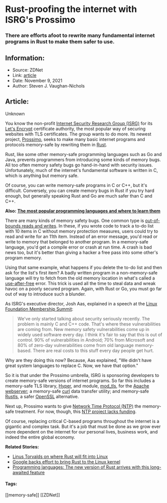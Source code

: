 # Rust-proofing the internet with ISRG's Prossimo
### There are efforts afoot to rewrite many fundamental internet programs in Rust to make them safer to use.

## Information:
+ Source: ZDNet
+ Link: [article](https://www.zdnet.com/article/rust-proofing-the-internet-with-isrg-prossimo/)
+ Date: November 9, 2021
+ Author: Steven J. Vaughan-Nichols


## Article:
Unknown

You know the non-profit [Internet Security Research Group (ISRG)](https://www.abetterinternet.org/) for its [Let's Encrypt](https://letsencrypt.org/) certificate authority, the most popular way of securing websites with TLS certificates. The group wants to do more. Its newest project, [Prossimo](https://www.memorysafety.org/about/), seeks to make many basic internet programs and protocols memory-safe by rewriting them in [Rust](https://www.rust-lang.org/).


Rust, like some other memory-safe programming languages such as Go and Java, prevents programmers from introducing some kinds of memory bugs. All too often memory safety bugs go hand-in-hand with security issues. Unfortunately, much of the internet's fundamental software is written in C, which is anything but memory safe. 

Of course, you can write memory-safe programs in C or C++, but it's difficult. Conversely, you can create memory bugs in Rust if you try hard enough, but generally speaking Rust and Go are much safer than C and C++.

**Also:** [**The most popular programming languages and where to learn them**](https://www.zdnet.com/article/best-programming-language/)

There are many kinds of memory safety bugs. One common type is [out-of-bounds reads and writes](https://cwe.mitre.org/data/definitions/787.html). In these, if you wrote code to track a to-do list with 10 items in C without memory protection measures, users could try to read and write for an 11th item. Instead of an error message, you'd read or write to memory that belonged to another program. In a memory-safe language, you'd get a compile error or crash at run time. A crash is bad news too, but it's better than giving a hacker a free pass into some other's program memory. 

Using that same example, what happens if you delete the to-do list and then ask for the list's first item? A badly written program in a non-memory-safe language will try to fetch from the old memory location in what's called a [use-after-free](https://cwe.mitre.org/data/definitions/416.html) error. This trick is used all the time to steal data and wreak havoc on a poorly secured program. Again, with Rust or Go, you must go far out of way to introduce such a blunder. 

As ISRG's executive director, Josh Aas, explained in a speech at the [Linux Foundation Membership Summit](https://events.linuxfoundation.org/lf-member-summit/): 


> We've only started talking about security seriously recently. The problem is mainly C and C++ code. That's where these vulnerabilities are coming from. New memory safety vulnerabilities come up in widely used software every day. I think it's fair to say that this is out of control. 90% of vulnerabilities in Android; 70% from Microsoft and 80% of zero-day vulnerabilities come from old language memory-based. There are real costs to this stuff every day people get hurt.
> 
> 






Why are they doing this now? Because, Aas explained, "We didn't have great system languages to replace C. Now, we have that option."

So it is that under the Prossimo umbrella, ISRG is sponsoring developers to create memory-safe versions of internet programs. So far this includes a memory-safe TLS library, [Hyper](https://github.com/hyperium/hyper), and module, [mod\_tls](https://github.com/abetterinternet/mod_tls), for the [Apache webserver](https://httpd.apache.org/); a memory-safe [curl](https://curl.se/) data transfer utility; and memory-safe [Rustls](https://www.memorysafety.org/initiative/rustls/), a safer [OpenSSL](https://www.openssl.org/) alternative.

Next up, Prossimo wants to give [Network Time Protocol (NTP)](http://www.ntp.org/) the memory-safe treatment. For now, though, this [NTP project lacks funding](https://www.memorysafety.org/initiative/ntp/). 

Of course, replacing critical C-based programs throughout the internet is a gigantic and complex task. But it's a job that must be done as we grow ever more dependent on the internet for our personal lives, business work, and indeed the entire global economy. 

**Related Stories:**

* [Linus Torvalds on where Rust will fit into Linux](https://www.zdnet.com/article/linus-torvalds-on-where-rust-will-fit-into-linux/)
* [Google backs effort to bring Rust to the Linux kernel](https://www.zdnet.com/article/google-backs-effort-to-bring-rust-to-the-linux-kernel/)
* [Programming languages: The new version of Rust arrives with this long-awaited feature](https://www.zdnet.com/article/programming-languages-the-new-version-of-rust-arrives-with-this-long-awaited-feature/)





#### Tags:
[[memory-safe]] [[ZDNet]]
